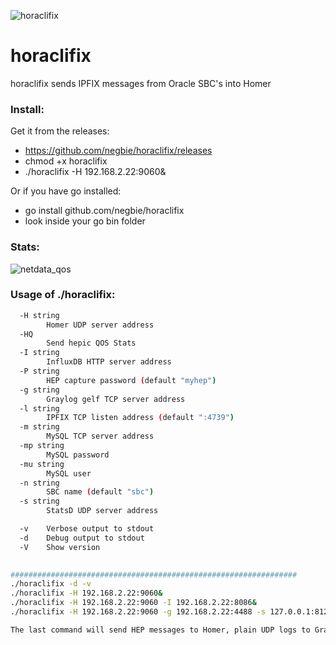 ![horaclifix](https://user-images.githubusercontent.com/20154956/28133509-9d9870fa-6740-11e7-9616-3fd0e7e1fa9c.png)

# horaclifix
horaclifix sends IPFIX messages from Oracle SBC's into Homer


### Install:

Get it from the releases:
* https://github.com/negbie/horaclifix/releases
* chmod +x horaclifix
* ./horaclifix -H 192.168.2.22:9060&

Or if you have go installed:
* go install github.com/negbie/horaclifix
* look inside your go bin folder


### Stats:
![netdata_qos](https://user-images.githubusercontent.com/20154956/28118829-01909016-6713-11e7-9b54-80e626af7222.jpeg)

### Usage of ./horaclifix:

```bash
  -H string
        Homer UDP server address
  -HQ
        Send hepic QOS Stats
  -I string
        InfluxDB HTTP server address
  -P string
        HEP capture password (default "myhep")
  -g string
        Graylog gelf TCP server address
  -l string
        IPFIX TCP listen address (default ":4739")
  -m string
        MySQL TCP server address
  -mp string
        MySQL password
  -mu string
        MySQL user
  -n string
        SBC name (default "sbc")
  -s string
        StatsD UDP server address

  -v    Verbose output to stdout
  -d    Debug output to stdout
  -V    Show version

  
################################################################
./horaclifix -d -v
./horaclifix -H 192.168.2.22:9060&
./horaclifix -H 192.168.2.22:9060 -I 192.168.2.22:8086&
./horaclifix -H 192.168.2.22:9060 -g 192.168.2.22:4488 -s 127.0.0.1:8125&

The last command will send HEP messages to Homer, plain UDP logs to Graylog, plain UDP metrics to StatsD.
```

